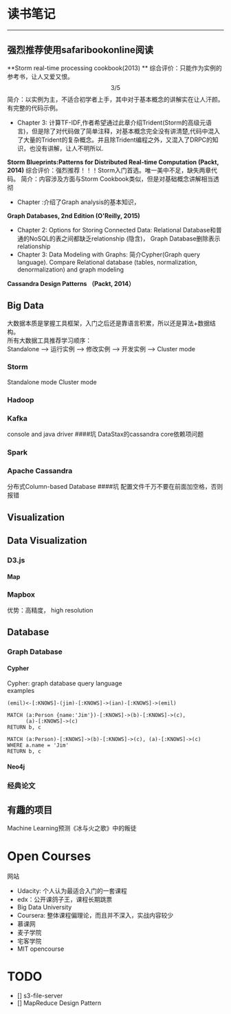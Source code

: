 # 读书笔记
-----
强烈推荐使用safaribookonline阅读
-----

**Storm real-time processing cookbook(2013)  **
综合评价：只能作为实例的参考书，让人又爱又恨。 $$3/5$$
简介：以实例为主，不适合初学者上手，其中对于基本概念的讲解实在让人汗颜。有完整的代码示例。
  - Chapter 3: 计算TF-IDF,作者希望通过此章介绍Trident(Storm的高级元语言)，但是除了对代码做了简单注释，对基本概念完全没有讲清楚,代码中混入了大量的Trident的复杂概念。并且除Trident编程之外，又混入了DRPC的知识，也没有讲解，让人不明所以.

**Storm Blueprints:Patterns for Distributed Real-time Computation (Packt, 2014)**
综合评价：强烈推荐！！！Storm入门首选。唯一美中不足，缺失两章代码。
简介：内容涉及方面与Storm Cookbook类似，但是对基础概念讲解相当透彻
  - Chapter :介绍了Graph analysis的基本知识，

**Graph Databases, 2nd Edition (O'Reilly, 2015)**
- Chapter 2: Options for Storing Connected Data: Relational Database和普通的NoSQL的表之间都缺乏relationship (隐含)， Graph Database删除表示relationship
- Chapter 3: Data Modeling with Graphs: 简介Cypher(Graph query language). Compare Relational database (tables, normalization, denormalization) and graph modeling

**Cassandra Design Patterns （Packt, 2014）**




## Big Data
大数据本质是掌握工具框架，入门之后还是靠语言积累，所以还是算法+数据结构。  
所有大数据工具推荐学习顺序：  
Standalone --> 运行实例 --> 修改实例 --> 开发实例 --> Cluster mode
### Storm
Standalone mode
Cluster mode
### Hadoop

### Kafka
console and java driver
####坑
DataStax的cassandra core依赖项问题


### Spark

### Apache Cassandra
分布式Column-based Database
####坑
配置文件千万不要在前面加空格，否则报错

## Visualization


## Data Visualization
### D3.js
#### Map

### Mapbox
优势：高精度， high resolution


## Database
### Graph Database
#### Cypher
Cypher: graph database query language  
examples
```
(emil)<-[:KNOWS]-(jim)-[:KNOWS]->(ian)-[:KNOWS]->(emil)
```
```
MATCH (a:Person {name:'Jim'})-[:KNOWS]->(b)-[:KNOWS]->(c),
      (a)-[:KNOWS]->(c)
RETURN b, c
```
```
MATCH (a:Person)-[:KNOWS]->(b)-[:KNOWS]->(c), (a)-[:KNOWS]->(c)
WHERE a.name = 'Jim'
RETURN b, c
```

#### Neo4j


### 经典论文


## 有趣的项目
Machine Learning预测《冰与火之歌》中的叛徒





# Open Courses
网站
- Udacity: 个人认为最适合入门的一套课程
- edx：公开课鸽子王，课程长期跳票
- Big Data University
- Coursera: 整体课程偏理论，而且并不深入，实战内容较少
- 慕课网
- 麦子学院
- 宅客学院
- MIT opencourse




# TODO
- [] s3-file-server
- [] MapReduce Design Pattern